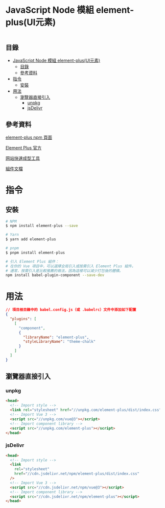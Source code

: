 # JavaScript Node 模組 element-plus(UI元素)

```
```

## 目錄

- [JavaScript Node 模組 element-plus(UI元素)](#javascript-node-模組-element-plusui元素)
	- [目錄](#目錄)
	- [參考資料](#參考資料)
- [指令](#指令)
	- [安裝](#安裝)
- [用法](#用法)
	- [瀏覽器直接引入](#瀏覽器直接引入)
		- [unpkg](#unpkg)
		- [jsDelivr](#jsdelivr)

## 參考資料

[element-plus npm 頁面](https://www.npmjs.com/package/element-plus)

[Element Plus 官方](https://element-plus.org/en-US/#/zh-CN)

[网站快速成型工具](https://element.eleme.io/#/zh-CN/component/layout)

[組件文檔](https://element-plus.org/zh-CN/component/button.html)

# 指令

## 安裝

```bash
# NPM
$ npm install element-plus --save

# Yarn
$ yarn add element-plus

# pnpm
$ pnpm install element-plus

# 引入 Element Plus 組件：
# 在你的 Vue 項目中，可以選擇全局引入或按需引入 Element Plus 組件。
# 通常，按需引入是比較推薦的做法，因為這樣可以減少打包後的體積。
npm install babel-plugin-component --save-dev
```

# 用法

```json
// 項目根目錄中的 babel.config.js（或 .babelrc）文件中添加如下配置
{
  "plugins": [
    [
      "component",
      {
        "libraryName": "element-plus",
        "styleLibraryName": "theme-chalk"
      }
    ]
  ]
}
```

## 瀏覽器直接引入

### unpkg

```html
<head>
  <!-- Import style -->
  <link rel="stylesheet" href="//unpkg.com/element-plus/dist/index.css" />
  <!-- Import Vue 3 -->
  <script src="//unpkg.com/vue@3"></script>
  <!-- Import component library -->
  <script src="//unpkg.com/element-plus"></script>
</head>
```

### jsDelivr

```html
<head>
  <!-- Import style -->
  <link
    rel="stylesheet"
    href="//cdn.jsdelivr.net/npm/element-plus/dist/index.css"
  />
  <!-- Import Vue 3 -->
  <script src="//cdn.jsdelivr.net/npm/vue@3"></script>
  <!-- Import component library -->
  <script src="//cdn.jsdelivr.net/npm/element-plus"></script>
</head>
```